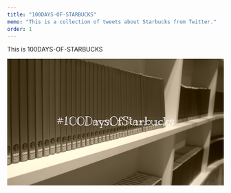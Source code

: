 ```yaml
---
title: "100DAYS-OF-STARBUCKS"
memo: "This is a collection of tweets about Starbucks from Twitter."
order: 1
---
```


This is 100DAYS-OF-STARBUCKS

![image](./disp.png)